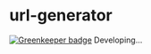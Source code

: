 # url-generator

[![Greenkeeper badge](https://badges.greenkeeper.io/WindomZ/url-generator.svg)](https://greenkeeper.io/)
Developing...
